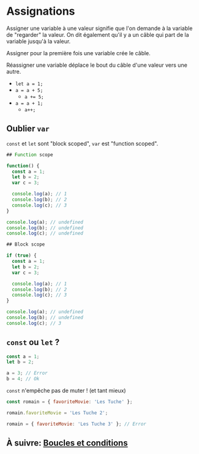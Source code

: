 # Assignations

Assigner une variable à une valeur signifie que l'on demande à la variable de "regarder" la valeur. On dit également qu'il y a un câble qui part de la variable jusqu'à la valeur.

Assigner pour la première fois une variable crée le câble.

Réassigner une variable déplace le bout du câble d'une valeur vers une autre.

- `let a = 1;`
- `a = a + 5;`
  - `a += 5;`
- `a = a + 1;`
  - `a++;`

## Oublier `var`

`const` et `let` sont "block scoped", `var` est "function scoped".

```js
## Function scope

function() {
  const a = 1;
  let b = 2;
  var c = 3;

  console.log(a); // 1
  console.log(b); // 2
  console.log(c); // 3
}

console.log(a); // undefined
console.log(b); // undefined
console.log(c); // undefined
```

```js
## Block scope

if (true) {
  const a = 1;
  let b = 2;
  var c = 3;

  console.log(a); // 1
  console.log(b); // 2
  console.log(c); // 3
}

console.log(a); // undefined
console.log(b); // undefined
console.log(c); // 3
```

## `const` ou `let` ?

```js
const a = 1;
let b = 2;

a = 3; // Error
b = 4; // Ok
```

`const` n'empêche pas de muter ! (et tant mieux)

```js
const romain = { favoriteMovie: 'Les Tuche' };

romain.favoriteMovie = 'Les Tuche 2';

romain = { favoriteMovie: 'Les Tuche 3' }; // Error
```

## À suivre: [Boucles et conditions](./2-2_loops.md)

